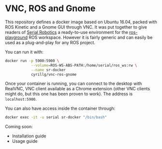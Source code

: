 # VNC, ROS and Gnome

This repository defines a docker image based on Ubuntu 16.04, packed with ROS Kinetic and a Gnome GUI through VNC.
It was put together to give readers of [Serial Robotics](https://serial-robotics.org) a ready-to-use environment for the [ros-playground](https://github.com/cyrillg/ros-playground) ROS workspace.
However it is fairly generic and can easily be used as a plug-and-play for any ROS project.

You can run it with:

```bash
docker run -p 5900:5900 \
            --volume=ROS-WS-ABS-PATH:/home/serial/ros_ws:rw \
            --name sr-docker
            cyrillg/vnc-ros-gnome
```

Once your container is running, you can connect to the desktop with RealVNC, VNC client available as a Chrome extension (other VNC clients might do, but this one has been proven to work). The address is `localhost:5900`.

You can also have access inside the container through:

```bash
docker exec -it -u serial sr-docker "/bin/bash"
```

Coming soon:
* Installation guide
* Usage guide
